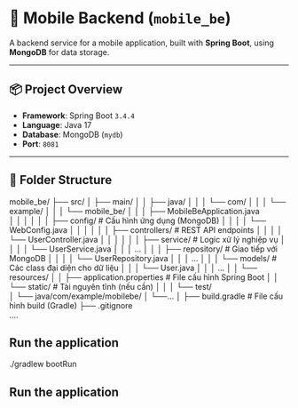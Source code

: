 # 📱 Mobile Backend (`mobile_be`)

A backend service for a mobile application, built with **Spring Boot**, using **MongoDB** for data storage.

---

## 📦 Project Overview

- **Framework**: Spring Boot `3.4.4`
- **Language**: Java 17
- **Database**: MongoDB (`mydb`)
- **Port**: `8081`

---

## 📁 Folder Structure

mobile_be/
├── src/
│   ├── main/
│   │   ├── java/
│   │   │   └── com/
│   │   │       └── example/
│   │   │           └── mobile_be/
│   │   │               ├── MobileBeApplication.java     
│   │   │
│   │   │               ├── config/                      # Cấu hình ứng dụng (MongoDB)
│   │   │               │   └── WebConfig.java
│   │   │
│   │   │               ├── controllers/                  # REST API endpoints
│   │   │               │   └── UserController.java
│   │   │
│   │   │               ├── service/                     # Logic xử lý nghiệp vụ
│   │   │               │   └── UserService.java
│   │   │                        ...
│   │   │               ├── repository/                  # Giao tiếp với MongoDB
│   │   │               │   └── UserRepository.java
│   │   │                        ...
│   │   │               └── models/                       # Các class đại diện cho dữ liệu
│   │   │                   └── User.java
│   │   │                        ...
│   │   └── resources/
│   │       ├── application.properties                   # File cấu hình Spring Boot
│   │       └── static/                                  # Tài nguyên tĩnh (nếu cần)
│   │
│   └── test/                                           
│       └── java/com/example/mobilebe/
│           └──...
│
├── build.gradle                                          # File cấu hình build (Gradle)
├── .gitignore                                           
....

## Run the application
./gradlew bootRun

## Run the application

